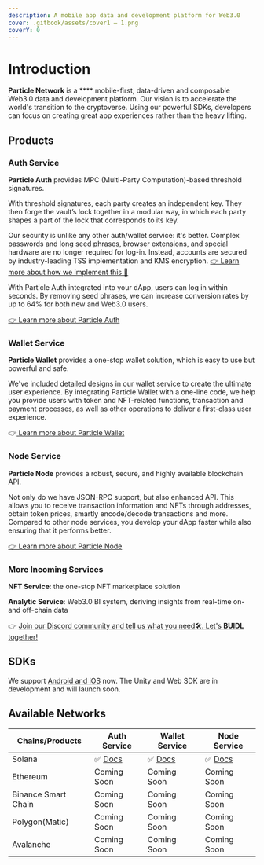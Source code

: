 ```yaml
---
description: A mobile app data and development platform for Web3.0
cover: .gitbook/assets/cover1 – 1.png
coverY: 0
---
```


# Introduction

**Particle Network** is a **** mobile-first, data-driven and composable Web3.0 data and development platform. Our vision is to accelerate the world's transition to the cryptoverse. Using our powerful SDKs, developers can focus on creating great app experiences rather than the heavy lifting.

## Products

### Auth Service

**Particle Auth** provides MPC (Multi-Party Computation)-based threshold signatures.

With threshold signatures, each party creates an independent key. They then forge the vault’s lock together in a modular way, in which each party shapes a part of the lock that corresponds to its key.

Our security is unlike any other auth/wallet service: it's better. Complex passwords and long seed phrases, browser extensions, and special hardware are no longer required for log-in. Instead, accounts are secured by industry-leading TSS implementation and KMS encryption. [👉 Learn more about how we implement this 🔐](security.md)

With Particle Auth integrated into your dApp, users can log in within seconds. By removing seed phrases, we can increase conversion rates by up to 64% for both new and Web3.0 users.

[👉 Learn more about Particle Auth](auth-service/introduction.md)

### Wallet Service

**Particle Wallet** provides a one-stop wallet solution, which is easy to use but powerful and safe.

We've included detailed designs in our wallet service to create the ultimate user experience. By integrating Particle Wallet with a one-line code, we help you provide users with token and NFT-related functions, transaction and payment processes, as well as other operations to deliver a first-class user experience.

👉[ Learn more about Particle Wallet](wallet-service/introduction.md)

### Node Service

**Particle Node** provides a robust, secure, and highly available blockchain API.

Not only do we have JSON-RPC support, but also enhanced API. This allows you to receive transaction information and NFTs through addresses, obtain token prices, smartly encode/decode transactions and more. Compared to other node services, you develop your dApp faster while also ensuring that it performs better.

[👉 Learn more about Particle Node](node-service/introduction.md)

### More Incoming Services

**NFT Service**: the one-stop NFT marketplace solution

**Analytic Service**: Web3.0 BI system, deriving insights from real-time on- and off-chain data

👉 [Join our Discord community and tell us what you need🛠. Let's **BUIDL** together!](https://discord.gg/qwysge6cgF)

## SDKs

We support [Android and iOS](https://github.com/Particle-Network) now. The Unity and Web SDK are in development and will launch soon.

## Available Networks

| Chains/Products     | Auth Service                            | Wallet Service                            | Node Service                    |
| ------------------- | --------------------------------------- | ----------------------------------------- | ------------------------------- |
| Solana              | ✅  [Docs](auth-service/introduction.md) | ✅  [Docs](wallet-service/introduction.md) | ✅  [Docs](node-service/solana/) |
| Ethereum            | Coming Soon                             | Coming Soon                               | Coming Soon                     |
| Binance Smart Chain | Coming Soon                             | Coming Soon                               | Coming Soon                     |
| Polygon(Matic)      | Coming Soon                             | Coming Soon                               | Coming Soon                     |
| Avalanche           | Coming Soon                             | Coming Soon                               | Coming Soon                     |
